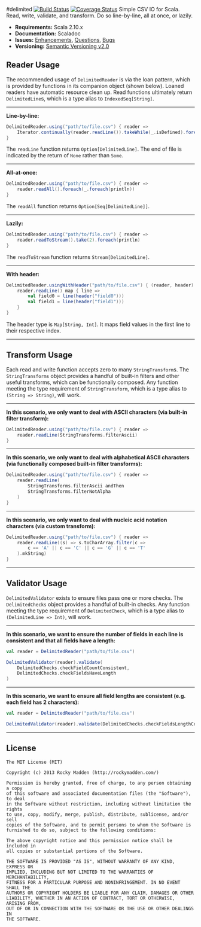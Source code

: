 #delimited [![Build Status](https://travis-ci.org/rockymadden/delimited.png?branch=master)](http://travis-ci.org/rockymadden/delimited) [![Coverage Status](https://coveralls.io/repos/rockymadden/delimited/badge.png)](https://coveralls.io/r/rockymadden/delimited)
Simple CSV IO for Scala. Read, write, validate, and transform. Do so line-by-line, all at once, or lazily.

* __Requirements:__ Scala 2.10.x
* __Documentation:__ Scaladoc
* __Issues:__ [Enhancements](https://github.com/rockymadden/delimited/issues?labels=accepted%2Cenhancement&page=1&state=open), [Questions](https://github.com/rockymadden/delimited/issues?labels=accepted%2Cquestion&page=1&state=open), [Bugs](https://github.com/rockymadden/delimited/issues?labels=accepted%2Cbug&page=1&state=open)
* __Versioning:__ [Semantic Versioning v2.0](http://semver.org/)

## Reader Usage
The recommended usage of ```DelimitedReader``` is via the loan pattern, which is provided by functions in its companion object (shown below). Loaned readers have automatic resource clean up. Read functions ultimately return ```DelimitedLine```s, which is a type alias to ```IndexedSeq[String]```.

---

__Line-by-line:__
```scala
DelimitedReader.using("path/to/file.csv") { reader =>
	Iterator.continually(reader.readLine()).takeWhile(_.isDefined).foreach(println)
}
```
The ```readLine``` function returns ```Option[DelimitedLine]```. The end of file is indicated by the return of ```None``` rather than ```Some```. 

---

__All-at-once:__
```scala
DelimitedReader.using("path/to/file.csv") { reader =>
	reader.readAll().foreach(_.foreach(println))
}
```
The ```readAll``` function returns ```Option[Seq[DelimitedLine]]```.

---

__Lazily:__
```scala
DelimitedReader.using("path/to/file.csv") { reader =>
	reader.readToStream().take(2).foreach(println)
}
```
The ```readToStream``` function returns ```Stream[DelimitedLine]```.

---

__With header:__
```scala
DelimitedReader.usingWithHeader("path/to/file.csv") { (reader, header) =>
	reader.readLine() map { line =>
		val field0 = line(header("field0")))
		val field1 = line(header("field1")))
	}
}
```
The header type is ```Map[String, Int]```. It maps field values in the first line to their respective index.

---

## Transform Usage
Each read and write function accepts zero to many ```StringTransform```s. The ```StringTransforms``` object provides a handful of built-in filters and other useful transforms, which can be functionally composed. Any function meeting the type requirement of ```StringTransform```, which is a type alias to ```(String => String)```, will work.

---

__In this scenario, we only want to deal with ASCII characters (via built-in filter transform):__
```scala
DelimitedReader.using("path/to/file.csv") { reader =>
	reader.readLine(StringTransforms.filterAscii)
}
```

---

__In this scenario, we only want to deal with alphabetical ASCII characters (via functionally composed built-in filter transforms):__
```scala
DelimitedReader.using("path/to/file.csv") { reader =>
	reader.readLine(
		StringTransforms.filterAscii andThen
		StringTransforms.filterNotAlpha
	)
}
```

---

__In this scenario, we only want to deal with nucleic acid notation characters (via custom transform):__
```scala
DelimitedReader.using("path/to/file.csv") { reader =>
	reader.readLine((s) => s.toCharArray.filter(c =>
		c == 'A' || c == 'C' || c == 'G' || c == 'T'
	).mkString)
}
```

---

## Validator Usage
```DelimitedValidator``` exists to ensure files pass one or more checks. The ```DelimitedChecks``` object provides a handful of built-in checks. Any function meeting the type requirement of ```DelimitedCheck```, which is a type alias to ```(DelimitedLine => Int)```, will work.

---

__In this scenario, we want to ensure the number of fields in each line is consistent and that all fields have a length:__
```scala
val reader = DelimitedReader("path/to/file.csv")

DelimitedValidator(reader).validate(
	DelimitedChecks.checkFieldCountConsistent,
	DelimitedChecks.checkFieldsHaveLength
)
```

---

__In this scenario, we want to ensure all field lengths are consistent (e.g. each field has 2 characters):__
```scala
val reader = DelimitedReader("path/to/file.csv")

DelimitedValidator(reader).validate(DelimitedChecks.checkFieldsLengthConsistent)
```

---

## License
```
The MIT License (MIT)

Copyright (c) 2013 Rocky Madden (http://rockymadden.com/)

Permission is hereby granted, free of charge, to any person obtaining a copy
of this software and associated documentation files (the "Software"), to deal
in the Software without restriction, including without limitation the rights
to use, copy, modify, merge, publish, distribute, sublicense, and/or sell
copies of the Software, and to permit persons to whom the Software is
furnished to do so, subject to the following conditions:

The above copyright notice and this permission notice shall be included in
all copies or substantial portions of the Software.

THE SOFTWARE IS PROVIDED "AS IS", WITHOUT WARRANTY OF ANY KIND, EXPRESS OR
IMPLIED, INCLUDING BUT NOT LIMITED TO THE WARRANTIES OF MERCHANTABILITY,
FITNESS FOR A PARTICULAR PURPOSE AND NONINFRINGEMENT. IN NO EVENT SHALL THE
AUTHORS OR COPYRIGHT HOLDERS BE LIABLE FOR ANY CLAIM, DAMAGES OR OTHER
LIABILITY, WHETHER IN AN ACTION OF CONTRACT, TORT OR OTHERWISE, ARISING FROM,
OUT OF OR IN CONNECTION WITH THE SOFTWARE OR THE USE OR OTHER DEALINGS IN
THE SOFTWARE.
```
